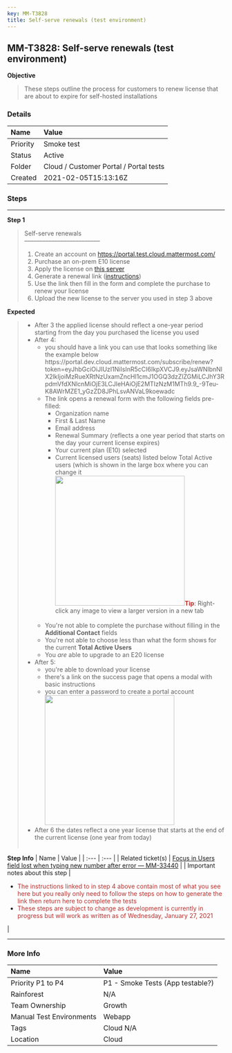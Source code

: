 ```yaml
---
key: MM-T3828
title: Self-serve renewals (test environment)
---
```


## MM-T3828: Self-serve renewals (test environment)

**Objective**

> <article>These steps outline the process for customers to renew license that are about to expire for self-hosted installations</article>

### Details

| Name     | Value                                  |
| :------- | :------------------------------------- |
| Priority | Smoke test                             |
| Status   | Active                                 |
| Folder   | Cloud / Customer Portal / Portal tests |
| Created  | 2021-02-05T15:13:16Z                   |

### Steps

<hr/>

**Step 1**

> <article>Self-serve renewals<br />–––––––––––––––––––––––––<ol><li>Create an account on <a href="https://portal.test.cloud.mattermost.com/">https://portal.test.cloud.mattermost.com/</a></li><li>Purchase an on-prem E10 license</li><li>Apply the license on <a href="https://mattermost-server-pr-16778.test.mattermost.cloud/admin_console/about/license">this server</a></li><li>Generate a renewal link (<a href="https://docs.google.com/document/d/1yOh7hFZRRliKClz7bVo0XJG9gm7C7NRcIwkLt2mAB2k/edit?usp=sharing">instructions</a>)</li><li>Use the link then fill in the form and complete the purchase to renew your license</li><li>Upload the new license to the server you used in step 3 above</li></ol></article>

**Expected**

> <article><ul><li>After 3 the applied license should reflect a one-year period starting from the day you purchased the license you used</li><li>After 4:<ul><li>you should have a link you can use that looks something like the example below<br />https://portal.dev.cloud.mattermost.com/subscribe/renew?token=eyJhbGciOiJIUzI1NiIsInR5cCI6IkpXVCJ9.eyJsaWNlbnNlX2lkIjoiMzRueXRtNzUxamZncHl1cmJ1OGQ3dzZlZGMiLCJhY3RpdmVfdXNlcnMiOjE3LCJleHAiOjE2MTIzNzM1MTh9.9_-9Teu-K8AWrMZE1_yGzZD8JPhLsvANVaL9koewadc</li><li>The link opens a renewal form with the following fields pre-filled:<ul><li>Organization name</li><li>First &amp; Last Name</li><li>Email address</li><li>Renewal Summary (reflects a one year period that starts on the day your current license expires)</li><li>Your current plan (E10) selected</li><li>Current licensed users (seats) listed below Total Active users (which is shown in the large box where you can change it<br /><img src="https://smartbear-tm4j-prod-us-west-2-attachment-rich-text.s3.us-west-2.amazonaws.com/embedded-f3277290f945470c4add5d21ef3dc7ca7b74388fc7152bfb6b99ae58c66a95a8-1611782052199-1611782052199.png" style="width:300px" class="fr-fic fr-fil fr-dib" /><strong><span style="color:rgb(184, 49, 47)">Tip</span></strong>: Right-click any image to view a larger version in a new tab<br /><br /></li></ul></li><li>You're not able to complete the purchase without filling in the <strong>Additional Contact</strong> fields</li><li>You're not able to choose less than what the form shows for the current <strong>Total Active Users</strong></li><li>You <em>are</em> able to upgrade to an E20 license</li></ul></li><li>After 5:<ul><li>you're able to download your license</li><li>there's a link on the success page that opens a modal with basic instructions</li><li>you can enter a password to create a portal account<br /><img src="https://smartbear-tm4j-prod-us-west-2-attachment-rich-text.s3.us-west-2.amazonaws.com/embedded-f3277290f945470c4add5d21ef3dc7ca7b74388fc7152bfb6b99ae58c66a95a8-1614721866517-1614721866517.png" style="width:300px" class="fr-fic fr-fil fr-dib" /></li></ul></li><li>After 6 the dates reflect a one year license that starts at the end of the current license (one year from today)<br /><br /></li></ul></article>

**Step Info**
| Name | Value |
| :--- | :--- |
| Related ticket(s) | <a href="https://mattermost.atlassian.net/browse/MM-33440">Focus in Users field lost when typing new number after error — MM-33440</a> |
| Important notes about this step | <ul><li><span style="color:rgb(184, 49, 47)">The instructions linked to in step 4 above contain most of what you see here but you really only need to follow the steps on how to generate the link then return here to complete the tests</span></li><li><span style="color:rgb(184, 49, 47)">These steps are subject to change as development is currently in progress but will work as written as of Wednesday, January 27, 2021</span></li></ul> |

<hr/>

### More Info

| Name                     | Value                            |
| :----------------------- | :------------------------------- |
| Priority P1 to P4        | P1 - Smoke Tests (App testable?) |
| Rainforest               | N/A                              |
| Team Ownership           | Growth                           |
| Manual Test Environments | Webapp                           |
| Tags                     | Cloud N/A                        |
| Location                 | Cloud                            |
